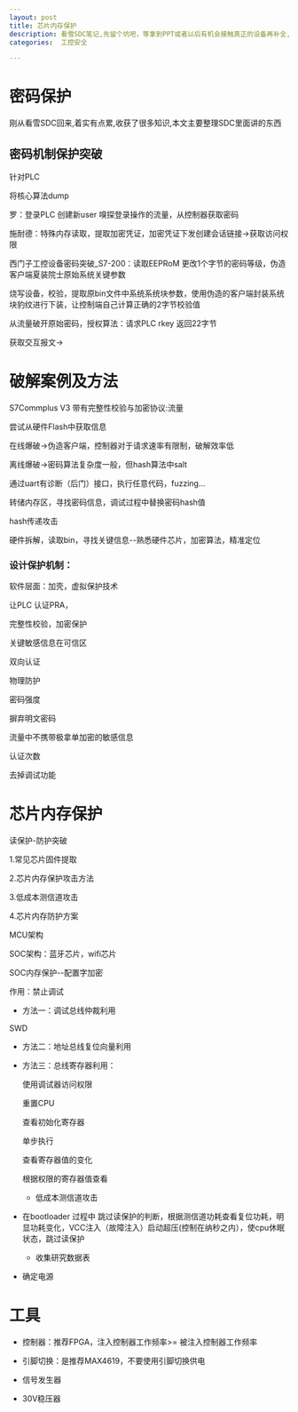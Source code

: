 ```yaml
---
layout: post
title: 芯片内存保护
description: 看雪SDC笔记,先留个坑吧，等拿到PPT或者以后有机会接触真正的设备再补全,持续更新....
categories:  工控安全

---
```


<!-- more -->

# 密码保护

刚从看雪SDC回来,着实有点累,收获了很多知识,本文主要整理SDC里面讲的东西



## 密码机制保护突破

针对PLC

将核心算法dump

罗：登录PLC 创建新user 嗅探登录操作的流量，从控制器获取密码

施耐德：特殊内存读取，提取加密凭证，加密凭证下发创建会话链接->获取访问权限

西门子工控设备密码突破_S7-200：读取EEPRoM 更改1个字节的密码等级，伪造客户端夏装院士原始系统关键参数

烧写设备，校验，提取原bin文件中系统系统块参数，使用伪造的客户端封装系统块豹纹进行下装，让控制端自己计算正确的2字节校验值

从流量破开原始密码，授权算法：请求PLC rkey 返回22字节

获取交互报文->

# 破解案例及方法

S7Commplus V3 带有完整性校验与加密协议:流量

尝试从硬件Flash中获取信息

在线爆破->伪造客户端，控制器对于请求速率有限制，破解效率低

离线爆破->密码算法复杂度一般，但hash算法中salt

通过uart有诊断（后门）接口，执行任意代码，fuzzing...



转储内存区，寻找密码信息，调试过程中替换密码hash值

hash传递攻击



硬件拆解，读取bin，寻找关键信息--熟悉硬件芯片，加密算法，精准定位



### 设计保护机制：

软件层面：加壳，虚拟保护技术

让PLC 认证PRA，

完整性校验，加密保护



关键敏感信息在可信区

双向认证

物理防护

密码强度



摒弃明文密码

流量中不携带极拿单加密的敏感信息

认证次数

去掉调试功能



# 芯片内存保护

读保护-防护突破

1.常见芯片固件提取

2.芯片内存保护攻击方法

3.低成本测信道攻击

4.芯片内存防护方案

MCU架构

SOC架构：蓝牙芯片，wifi芯片

SOC内存保护--配置字加密

作用：禁止调试

* 方法一：调试总线仲裁利用

SWD

* 方法二：地址总线复位向量利用

* 方法三：总线寄存器利用：

  使用调试器访问权限 

  重置CPU

  查看初始化寄存器

  单步执行

  查看寄存器值的变化

  根据权限的寄存器值查看

  * 低成本测信道攻击
* 在bootloader 过程中 跳过读保护的判断，根据测信道功耗查看复位功耗，明显功耗变化，VCC注入（故障注入）启动超压(控制在纳秒之内），使cpu休眠状态，跳过读保护
  
  * 收集研究数据表
* 确定电源

# 工具

* 控制器：推荐FPGA，注入控制器工作频率>= 被注入控制器工作频率

* 引脚切换：是推荐MAX4619，不要使用引脚切换供电

* 信号发生器

* 30V稳压器




